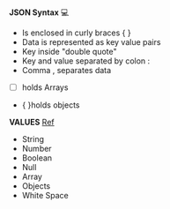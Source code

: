 **JSON Syntax** :computer:

- Is enclosed in curly braces { }
- Data is represented as key value pairs
- Key inside "double quote"
- Key and value separated by colon :
- Comma , separates data
- [ ] holds Arrays
- { }holds objects

**VALUES** [Ref](https://www.tutorialspoint.com/json/json_data_types.htm)
- String
- Number
- Boolean
- Null
- Array
- Objects
- White Space


